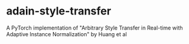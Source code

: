 # adain-style-transfer
A PyTorch implementation of "Arbitrary Style Transfer in Real-time with Adaptive Instance Normalization" by Huang et al
